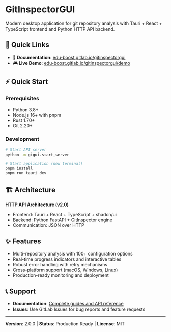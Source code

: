 # GitInspectorGUI

Modern desktop application for git repository analysis with Tauri + React + TypeScript frontend and Python HTTP API backend.

## 🚀 Quick Links

-   **📖 Documentation**: [edu-boost.gitlab.io/gitinspectorgui](https://edu-boost.gitlab.io/gitinspectorgui)
-   **🎮 Live Demo**: [edu-boost.gitlab.io/gitinspectorgui/demo](https://edu-boost.gitlab.io/gitinspectorgui/demo)

## ⚡ Quick Start

### Prerequisites

-   Python 3.8+
-   Node.js 16+ with pnpm
-   Rust 1.70+
-   Git 2.20+

### Development

```bash
# Start API server
python -m gigui.start_server

# Start application (new terminal)
pnpm install
pnpm run tauri dev
```

## 🏗️ Architecture

**HTTP API Architecture (v2.0)**

-   Frontend: Tauri + React + TypeScript + shadcn/ui
-   Backend: Python FastAPI + GitInspector engine
-   Communication: JSON over HTTP

## ✨ Features

-   Multi-repository analysis with 100+ configuration options
-   Real-time progress indicators and interactive tables
-   Robust error handling with retry mechanisms
-   Cross-platform support (macOS, Windows, Linux)
-   Production-ready monitoring and deployment

## 📞 Support

-   **Documentation**: [Complete guides and API reference](https://edu-boost.gitlab.io/gitinspectorgui)
-   **Issues**: Use GitLab Issues for bug reports and feature requests

---

**Version**: 2.0.0 | **Status**: Production Ready | **License**: MIT
